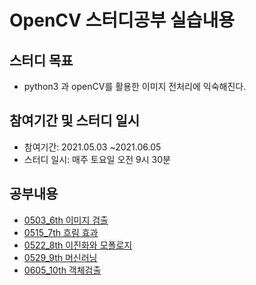 # OpenCV 스터디공부 실습내용

## 스터디 목표
- python3 과 openCV를 활용한 이미지 전처리에 익숙해진다.

## 참여기간 및 스터디 일시
- 참여기간: 2021.05.03 ~2021.06.05
- 스터디 일시: 매주 토요일 오전 9시 30분

## 공부내용
- [0503_6th 이미지 검출](https://github.com/ShowMeTheCV/Hyeseong/blob/master/0503_6th.ipynb)
- [0515_7th 흐림 효과](https://github.com/ShowMeTheCV/Hyeseong/blob/master/0515_7th.ipynb)
- [0522_8th 이진화와 모폴로지](https://github.com/ShowMeTheCV/Hyeseong/blob/master/0522_8th.ipynb)
- [0529_9th 머신러닝](https://github.com/ShowMeTheCV/Hyeseong/blob/master/0529_9th.ipynb)
- [0605_10th 객체검출](https://github.com/ShowMeTheCV/Hyeseong/blob/master/0605_10th.ipynb)
